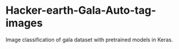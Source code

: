 # Hacker-earth-Gala-Auto-tag-images
Image classification of gala dataset with pretrained models in Keras.
